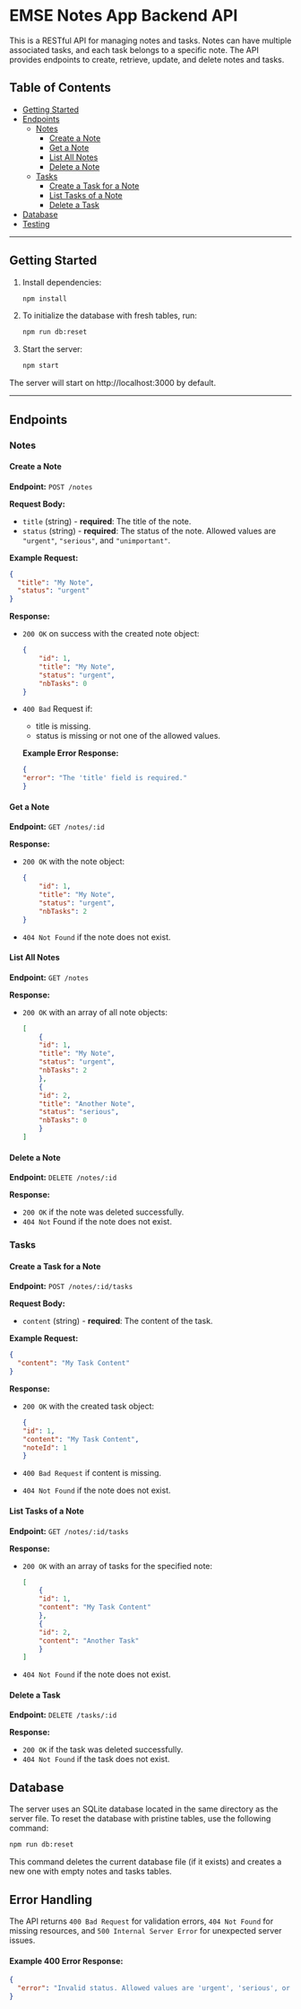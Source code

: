 # EMSE Notes App Backend API

This is a RESTful API for managing notes and tasks. Notes can have multiple associated tasks, and each task belongs to a specific note. The API provides endpoints to create, retrieve, update, and delete notes and tasks.

## Table of Contents

- [Getting Started](#getting-started)
- [Endpoints](#endpoints)
  - [Notes](#notes)
    - [Create a Note](#create-a-note)
    - [Get a Note](#get-a-note)
    - [List All Notes](#list-all-notes)
    - [Delete a Note](#delete-a-note)
  - [Tasks](#tasks)
    - [Create a Task for a Note](#create-a-task-for-a-note)
    - [List Tasks of a Note](#list-tasks-of-a-note)
    - [Delete a Task](#delete-a-task)
- [Database](#database)
- [Testing](#testing)

---

## Getting Started

1. Install dependencies:

   ```bash
   npm install
   ```

2. To initialize the database with fresh tables, run:

    ```bash
    npm run db:reset
    ```

3. Start the server:

    ```bash
    npm start
    ```

The server will start on http://localhost:3000 by default.

---

## Endpoints

### Notes
#### Create a Note

**Endpoint:** `POST /notes`

**Request Body:**

- `title` (string) - **required**: The title of the note.
- `status` (string) - **required**: The status of the note. Allowed values are `"urgent"`, `"serious"`, and `"unimportant"`.

**Example Request:**

```json
{
  "title": "My Note",
  "status": "urgent"
}
```

**Response:**

- `200 OK` on success with the created note object:

    ```json
    {
        "id": 1,
        "title": "My Note",
        "status": "urgent",
        "nbTasks": 0
    }
    ```

- `400 Bad` Request if:
    - title is missing.
    - status is missing or not one of the allowed values.

    **Example Error Response:**

    ```json
    {
    "error": "The 'title' field is required."
    }
    ```

#### Get a Note

**Endpoint:** `GET /notes/:id`

**Response:**

- `200 OK` with the note object:

    ```json
    {
        "id": 1,
        "title": "My Note",
        "status": "urgent",
        "nbTasks": 2
    }
    ```

- `404 Not Found` if the note does not exist.

#### List All Notes

**Endpoint:** `GET /notes`

**Response:**

- `200 OK` with an array of all note objects:

    ```json
    [
        {
        "id": 1,
        "title": "My Note",
        "status": "urgent",
        "nbTasks": 2
        },
        {
        "id": 2,
        "title": "Another Note",
        "status": "serious",
        "nbTasks": 0
        }
    ]
    ```

#### Delete a Note

**Endpoint:** `DELETE /notes/:id`

**Response:**

- `200 OK` if the note was deleted successfully.
- `404 Not` Found if the note does not exist.

### Tasks
#### Create a Task for a Note

**Endpoint:** `POST /notes/:id/tasks`

**Request Body:**

- `content` (string) - **required**: The content of the task.

**Example Request:**

```json
{
  "content": "My Task Content"
}
```

**Response:**

- `200 OK` with the created task object:

    ```json
    {
    "id": 1,
    "content": "My Task Content",
    "noteId": 1
    }
    ```

- `400 Bad Request` if content is missing.

- `404 Not Found` if the note does not exist.

#### List Tasks of a Note

**Endpoint:** `GET /notes/:id/tasks`

**Response:**

- `200 OK` with an array of tasks for the specified note:

    ```json
    [
        {
        "id": 1,
        "content": "My Task Content"
        },
        {
        "id": 2,
        "content": "Another Task"
        }
    ]
    ```

- `404 Not Found` if the note does not exist.

#### Delete a Task

**Endpoint:** `DELETE /tasks/:id`

**Response:**

- `200 OK` if the task was deleted successfully.
- `404 Not Found` if the task does not exist.

## Database

The server uses an SQLite database located in the same directory as the server file. To reset the database with pristine tables, use the following command:

```bash
npm run db:reset
```

This command deletes the current database file (if it exists) and creates a new one with empty notes and tasks tables.


## Error Handling

The API returns `400 Bad Request` for validation errors, `404 Not Found` for missing resources, and `500 Internal Server Error` for unexpected server issues.

#### Example 400 Error Response:

```json
{
  "error": "Invalid status. Allowed values are 'urgent', 'serious', or 'unimportant'."
}
```